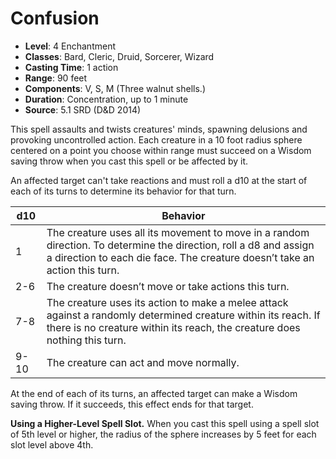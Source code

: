 # Confusion

- **Level**: 4 Enchantment
- **Classes**: Bard, Cleric, Druid, Sorcerer, Wizard
- **Casting Time**: 1 action
- **Range**: 90 feet
- **Components**: V, S, M (Three walnut shells.)
- **Duration**: Concentration, up to 1 minute
- **Source**: 5.1 SRD (D&D 2014)

This spell assaults and twists creatures' minds, spawning delusions and provoking uncontrolled action. Each creature in a 10 foot radius sphere centered on a point you choose within range must succeed on a Wisdom saving throw when you cast this spell or be affected by it.

An affected target can't take reactions and must roll a d10 at the start of each of its turns to determine its behavior for that turn.

| d10 | Behavior |
|---|---|
| 1 | The creature uses all its movement to move in a random direction. To determine the direction, roll a d8 and assign a direction to each die face. The creature doesn’t take an action this turn. |
| 2-6 | The creature doesn’t move or take actions this turn. |
| 7-8 | The creature uses its action to make a melee attack against a randomly determined creature within its reach. If there is no creature within its reach, the creature does nothing this turn. |
| 9-10 | The creature can act and move normally. |

At the end of each of its turns, an affected target can make a Wisdom saving throw. If it succeeds, this effect ends for that target.

**Using a Higher-Level Spell Slot.** When you cast this spell using a spell slot of 5th level or higher, the radius of the sphere increases by 5 feet for each slot level above 4th.
